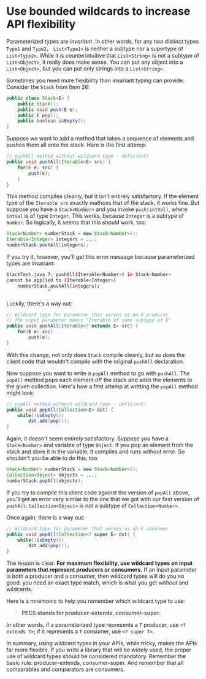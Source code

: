 # Use bounded wildcards to increase API flexibility

Parameterized types are *invariant*. In other words, for any two distinct types `Type1` and `Type2`， `List<Type1>` is neither a subtype nor a supertype of `List<Type2>`. While it is counterintuitive that `List<String>` is not a subtype of `List<Object>`, it really does make sense. You can put any object into a `List<Object>`, but you can put only strings into a `List<String>`.

Sometimes you need more flexibility than invariant typing can provide. Consider the `Stack` from Item 26:

```java
public class Stack<E> {
    public Stack();
    public void push(E e);
    public E pop();
    public boolean isEmpty();
}
```

Suppose we want to add a method that takes a sequence of elements and pushes them all onto the stack. Here is the first attemp:

```java
// pushAll method without wildcard type - deficient!
public void pushAll(Iterable<E> src) {
    for(E e: src) {
        push(e);
    }
}
```

This method compiles cleanly, but it isn't entirely satisfactory. If the element type of the `Iterable src` exactly mathces that of the stack, it works fine. But suppose you have a `Stack<Number>` and you invoke `push(intVal)`, where `intVal` is of type `Integer`. This works, because `Integer` is a subtype of `Number`. So logically, it seems that this should work, too:

```java
Stack<Number> numberStack = new Stack<Number>();
Iterable<Integer> integers = ...;
numberStack.pushAll(integers);
```

If you try it, however, you'll get this error message because parameterized types are invariant:

```bash
StackTest.java 7: pushAll(Iterable<Number>) in Stack<Number>
cannot be applied to (Iterable<Integer>)
    numberStack.pushAll(integers);
               ^
```

Luckily, there's a way out:

```java
// Wildcard type for parameter that serves as an E producer
// The input parameter means "Iterable of some subtype of E"
public void pushAll(Iterable<? extends E> src) {
    for(E e: src)
        push(e);
}
```

With this change, not only does `Stack` compile cleanly, but so does the client code that wouldn't compile with the original `pushAll` declaration.

Now suppose you want to write a `popAll` method to go with `pushAll`. The `popAll` method pops each element off the stack and adds the elements to the given collection. Here's how a first attemp at writting the `popAll` method might look:

```java
// popAll method without wildcard type - deficient!
public void popAll(Collection<E> dst) {
    while(!isEmpty()) 
        dst.add(pop());
}
```

Again, it doesn't seem entirely satisfactory. Suppose you have a `Stack<Number>` and variable of type `Object`. If you pop an element from the stack and store it in the variable, it compiles and runs without error. So shouldn't you be able to do this, too:

```java
Stack<Number> numberStack = new Stack<Number>();
Collection<Object> objects = ...;
numberStack.popAll(objects);
```

If you try to compile this client code against the version of `popAll` above, you'll get an error very similar to the one that we got with our first version of `pushAll`: `Collection<Object>` is not a subtype of `Collection<Number>`.

Once again, there is a way out:

```java
// Wildcard type for parameter that serves as an E consumer
public void popAll(Collection<? super E> dst) {
    while(!isEmpty())
        dst.add(pop());
}
```

The lesson is clear. **For maximum flexibility, use wildcard types on input parameters that represent producers or consumers.** If an input parameter is both a producer and a consumer, then wildcard types will do you no good: you need an exact type match, which is what you get without and wildcards.

Here is a mnemonic to help you remember which wildcard type to use:

> **PECS stands for producer-extends, consumer-super.**

In other words, if a parameterized type represents a `T` producer, use `<? extends T>`; if it represents a `T` consumer, use `<? super T>`.

In summary, using wildcard types in your APIs, while tricky, makes the APIs far more flexible. If you write a library that will be widely used, the proper use of wildcard types should be considered mandatory. Remember the basic rule: producer-extends, consumer-super. And remember that all comparables and comparators are consumers.